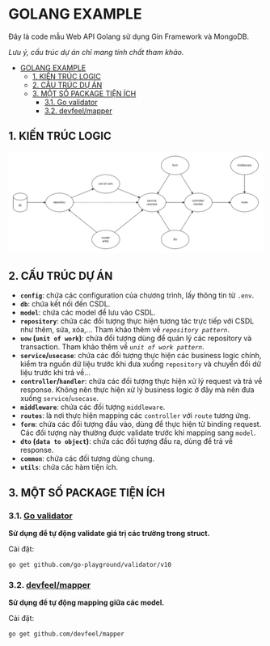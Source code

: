 # GOLANG EXAMPLE

Đây là code mẫu Web API Golang sử dụng Gin Framework và MongoDB.

*Lưu ý, cấu trúc dự án chỉ mang tính chất tham khảo.*

- [GOLANG EXAMPLE](#golang-example)
  - [1. KIẾN TRÚC LOGIC](#1-kiến-trúc-logic)
  - [2. CẤU TRÚC DỰ ÁN](#2-cấu-trúc-dự-án)
  - [3. MỘT SỐ PACKAGE TIỆN ÍCH](#3-một-số-package-tiện-ích)
    - [3.1. Go validator](#31-go-validator)
    - [3.2. devfeel/mapper](#32-devfeelmapper)

## 1. KIẾN TRÚC LOGIC

![business-logic](/document/image/business-logic.png)

## 2. CẤU TRÚC DỰ ÁN

- **`config`**: chứa các configuration của chương trình, lấy thông tin từ `.env`.
- **`db`**: chứa kết nối đến CSDL.
- **`model`**: chứa các model để lưu vào CSDL.
- **`repository`**: chứa các đối tượng thực hiện tương tác trực tiếp với CSDL như thêm, sửa, xóa,... Tham khảo thêm về *`repository pattern`*.
- **`uow` (`unit of work`)**: chứa đối tượng dùng để quản lý các repository và transaction. Tham khảo thêm về *`unit of work pattern`*.
- **`service`/`usecase`**: chứa các đối tượng thực hiện các business logic chính, kiểm tra nguồn dữ liệu trước khi đưa xuống `repository` và chuyển đổi dữ liệu trước khi trả về...
- **`controller`/`handler`**: chứa các đối tượng thực hiện xử lý request và trả về response. Không nên thực hiện xử lý business logic ở đây mà nên đưa xuống `service`/`usecase`.
- **`middleware`**: chứa các đối tượng `middleware`.
- **`routes`**: là nơi thực hiện mapping các `controller` với `route` tương ứng.
- **`form`**: chứa các đối tượng đầu vào, dùng để thực hiện từ binding request. Các đối tượng này thường được validate trước khi mapping sang `model`.
- **`dto` (`data to object`)**: chứa các đối tượng đầu ra, dùng để trả về response.
- **`common`**: chứa các đối tượng dùng chung.
- **`utils`**: chứa các hàm tiện ích.

## 3. MỘT SỐ PACKAGE TIỆN ÍCH

### 3.1. [Go validator](https://github.com/go-playground/validator)

**Sử dụng để tự động validate giá trị các trường trong struct.**

Cài đặt:

```
go get github.com/go-playground/validator/v10
```

### 3.2. [devfeel/mapper](https://pkg.go.dev/github.com/devfeel/mapper)

**Sử dụng để tự động mapping giữa các model.**

Cài đặt:

```
go get github.com/devfeel/mapper
```

